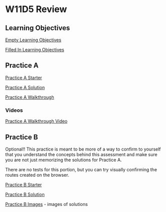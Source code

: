 # W11D5 Review

## Learning Objectives

[Empty Learning Objectives]

[Filled In Learning Objectives]

## Practice A

[Practice A Starter]

[Practice A Solution]

[Practice A Walkthrough]

### Videos

[Practice A Walkthrough Video]

## Practice B

Optional!! This practice is meant to be more of a way to confirm to yourself 
that you understand the concepts behind this assessment and make sure you are
not just memorizing the solutions for Practice A.

There are no tests for this portion, but you can try visually confirming the
routes created on the browser.

[Practice B Starter]

[Practice B Solution]

[Practice B Images] - images of solutions

[Empty Learning Objectives]: ./empty-LOs.md
[Filled In Learning Objectives]: ./filled-in-LOs.md
[Practice A Starter]: ./practiceA-starter
[Practice A Solution]: ./practiceA-solution
[Practice A Walkthrough]: ./practiceA-walkthrough
[Practice A Walkthrough Video]: https://drive.google.com/file/d/1sh12ICQVe8gh_1rOsT7sF5wusKu14TH5/view?usp=sharing
[Practice B Starter]: ./practiceB-starter
[Practice B Solution]: ./practiceB-solution
[Practice B Images]: ./practiceB-images